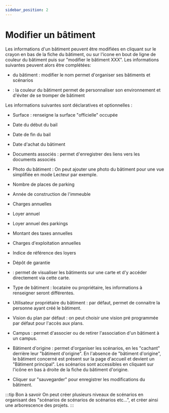 ```yaml
---
sidebar_position: 2
---
```


# Modifier un bâtiment

Les informations d'un bâtiment peuvent être modifiées en cliquant sur le crayon en bas de la fiche du bâtiment, ou sur l'icone en bout de ligne de couleur du bâtiment puis sur "modifier le bâtiment XXX". Les informations suivantes peuvent alors être complétées:

-   <P code="building:name" /> du bâtiment : modifier le nom permet d'organiser ses bâtiments et scénarios
-   <P code="building:color" /> : la couleur du bâtiment permet de personnaliser son environnement et d'éviter de se tromper de bâtiment

Les informations suivantes sont déclaratives et optionnelles :
-   Surface : renseigne la surface "officielle" occupée
-   Date du début du bail 
-   Date de fin du bail
-   Date d'achat du bâtiment
-   Documents associés : permet d'enregistrer des liens vers les documents associés
-   Photo du bâtiment : On peut ajouter une photo du bâtiment pour une vue simplifiée en mode Lecteur par exemple.
-   Nombre de places de parking
-   Année de construction de l'immeuble
-   Charges annuelles
-   Loyer annuel
-   Loyer annuel des parkings
-   Montant des taxes annuelles
-   Charges d'exploitation annuelles
-   Indice de référence des loyers
-   Dépôt de garantie


-   <P code="building:address" /> : permet de visualiser les bâtiments sur une carte et d'y accéder directement via cette carte.
-   Type de bâtiment : locataire ou propriétaire, les informations à renseigner seront différentes.
-   Utilisateur propriétaire du bâtiment : par défaut, permet de connaitre la personne ayant créé le bâtiment.
-   Vision du plan par défaut : on peut choisir une vision pré programmée par défaut pour l'accès aux plans.
-   Campus : permet d'associer ou de retirer l'association d'un bâtiment à un campus.
-   Bâtiment d'origine : permet d'organiser les scénarios, en les "cachant" derrière leur "bâtiment d'origine". En l'absence de "bâtiment d'origine", le bâtiment concerné est présent sur la page d'accueil et devient un "Bâtiment principal". Les scénarios sont accessibles en cliquant sur l'icône en bas à droite de la fiche du bâtiment d'origine.
-   Cliquer sur "sauvegarder" pour enregistrer les modifications du bâtiment.

:::tip Bon à savoir
On peut créer plusieurs niveaux de scénarios en organisant des "scénarios de scénarios de scénarios etc...", et créer ainsi une arborescence des projets.
:::



